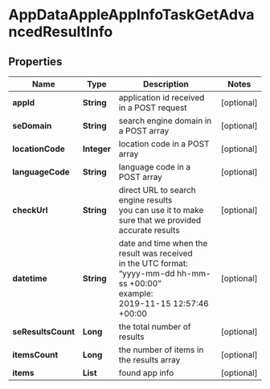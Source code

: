 # AppDataAppleAppInfoTaskGetAdvancedResultInfo


## Properties

| Name | Type | Description | Notes |
|------------ | ------------- | ------------- | -------------|
**appId** | **String** | application id received in a POST request |[optional]|
**seDomain** | **String** | search engine domain in a POST array |[optional]|
**locationCode** | **Integer** | location code in a POST array |[optional]|
**languageCode** | **String** | language code in a POST array |[optional]|
**checkUrl** | **String** | direct URL to search engine results<br>you can use it to make sure that we provided accurate results |[optional]|
**datetime** | **String** | date and time when the result was received<br>in the UTC format: “yyyy-mm-dd hh-mm-ss +00:00”<br>example:<br>2019-11-15 12:57:46 +00:00 |[optional]|
**seResultsCount** | **Long** | the total number of results |[optional]|
**itemsCount** | **Long** | the number of items in the results array |[optional]|
**items** | **List<AppStoreInfoOrganic>** | found app info |[optional]|